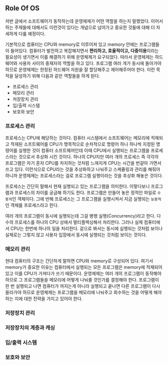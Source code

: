 ## Role Of OS

저번 글에서 소프트웨어가 동작하는데 운영체제가 어떤 역할을 하는지 말했었다. 이어서 하는 주제들에 대해서도 이런것이 있다는 개념으로 넘어가고 중요한 것들에 대해 더 자세하게 다룰 예정이다.

기본적으로 컴퓨터는 CPU와 memory로 이루어져 있고 memory 안에는 프로그램들이 들어있다. 컴퓨터가 발전하고 복잡해지면서 **편리하고, 효율적이고, 다중이용**이라는 필요성이 생기면서 이를 해결하기 위해 운영체제가 요구되었다. 따라서 운영체제는 하드웨어와 사용자 사이의 중재자의 역할을 하고 있다. 프로그램 여러 개가 동시에 돌아가야 하므로 운영체제는 한정된 하드웨어 자원을 잘 할당해주고 제어해주어야 한다. 이런 목적을 달성하기 위해 다음과 같은 역할들을 하게 된다. 

* 프로세스 관리
* 메모리 관리
* 저장장치 관리
* 입/출력 시스템
* 보호와 보안




### 프로세스 관리

프로세스는 CPU에 해당하는 것이다. 컴퓨터 시스템에서 소프트웨어는 메모리에 적재되고 적재된 소프트웨어를 CPU가 맹목적으로 순차적으로 명령어 하나 하나씩 지정된 명령어를 실행한 것이 컴퓨터 소프트웨어인데 이때 CPU에서 실행되는 프로그램을 프로세스라는 것으로서 추상화 시킨 것이다.  하나의 CPU지만 여러 개의 프로세스 즉 각각의 프로그램은 자기 혼자 CPU를 차지하는 것처럼 느껴지게 CPU는 시간을 번갈아 가면서 쓰고 있다. 이런식으로 CPU라는 것을 추상화하고 나눠주고 스케쥴링과 관리를 해줘야하니까 운영체제는 프로세스라는 걸로 프로그램 실행이라는 것을 추상화 해놓은 것이다. 

프로세스는 간단히 말해서 현재 실행되고 있는 프로그램을 의미한다. 이렇다보니 프로그램과 프로세스의 차이를 궁금해 하기도 한다. 프로그램은 만들어 놓은 정적인 파일로 `수동적`인 객체이다. 그에 반해 프로세스는 그 프로그램을 실행시켜서 지금 실행되는 `능동적`인 객체를 프로세스라고 한다.

여러 개의 프로그램이 동시에 실행되는데 그걸 병행 실행(Concurrency)라고 한다. 다수의 프로세스를 하나의 CPU 상에서 멀티플렉싱해서 처리한다. 그러나 실제 컴퓨터에서 CPU는 한번에 하나의 일을 처리한다. 겉으로 봐서는 동시에 실행되는 것처럼 보이나 실제로는 그렇지 않고 사용자 입장에서 동시에 실행되는 것처럼 보이는 것이다. 



### 메모리 관리

현대 컴퓨터의 구조는 간단하게 말하면 CPU와 memory로 구성되어 있다. 여기서 memory가 중요한 이유는 컴퓨터에서 실행되는 모든 프로그램은 memory에 적재되어 있고 이를 CPU가 가져다가 쓰기 때문이다. 운영체제는 여러 개의 프로그램이 동작해야 하므로 그 프로그램들을 메모리에 어떻게 나눠줄 것인가를 결정해야 한다. 프로그램이 한 번 실행되고 나면 컴퓨터가 꺼지는게 아니라 실행되고 끝나면 다른 프로그램이 다시 올라가야 하므로 운영체제는 프로그램을 메모리에 나눠주고 회수하는 것을 어떻게 해야 하는 지에 대한 전략을 가지고 있어야 한다. 



### 저장장치 관리

### 저장장치의 계층과 캐싱

### 입/출력 시스템

### 보호와 보안


